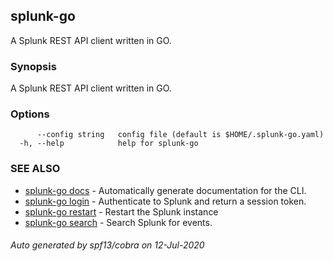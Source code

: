 ## splunk-go

A Splunk REST API client written in GO.

### Synopsis

A Splunk REST API client written in GO.

### Options

```
      --config string   config file (default is $HOME/.splunk-go.yaml)
  -h, --help            help for splunk-go
```

### SEE ALSO

* [splunk-go docs](splunk-go_docs.md)	 - Automatically generate documentation for the CLI.
* [splunk-go login](splunk-go_login.md)	 - Authenticate to Splunk and return a session token.
* [splunk-go restart](splunk-go_restart.md)	 - Restart the Splunk instance
* [splunk-go search](splunk-go_search.md)	 - Search Splunk for events.

###### Auto generated by spf13/cobra on 12-Jul-2020
